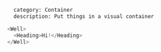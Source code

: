 ```meta
  category: Container
  description: Put things in a visual container
```

```js
<Well>
  <Heading>Hi!</Heading>
</Well>
```
